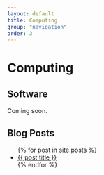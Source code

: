 ```yaml
---
layout: default
title: Computing
group: "navigation"
order: 3
---
```


# Computing

## Software
Coming soon.

## Blog Posts
<ul>
  {% for post in site.posts %}
    <li>
      <a href="{{ post.url }}">{{ post.title }}</a>
    </li>
  {% endfor %}
</ul>
